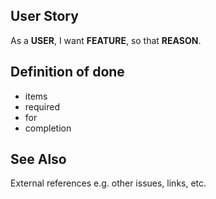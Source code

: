 ## User Story

As a **USER**, I want **FEATURE**, so that **REASON**.


## Definition of done

- items
- required
- for
- completion


## See Also

External references e.g. other issues, links, etc.
